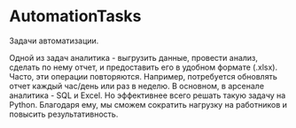 # AutomationTasks
Задачи автоматизации.

Одной из задач аналитика - выгрузить данные, провести анализ, сделать по нему отчет, и предоставить его в удобном формате (.xlsx). Часто, эти операции повторяются. Например, потребуется обновлять отчет каждый час/день или раз в неделю. В основном, в арсенале аналитика - SQL и Excel. Но эффективнее всего решать такую задачу на Python. Благодаря ему, мы сможем сократить нагрузку на работников и повысить результативность. 



